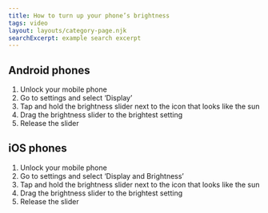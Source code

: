```yaml
---
title: How to turn up your phone’s brightness
tags: video
layout: layouts/category-page.njk
searchExcerpt: example search excerpt
---
```

## Android phones

1. Unlock your mobile phone
2. Go to settings and select ‘Display’
3. Tap and hold the brightness slider next to the icon that looks like the sun
4. Drag the brightness slider to the brightest setting
5. Release the slider

## iOS phones

1. Unlock your mobile phone
2. Go to settings and select ‘Display and Brightness’
3. Tap and hold the brightness slider next to the icon that looks like the sun
4. Drag the brightness slider to the brightest setting
5. Release the slider

